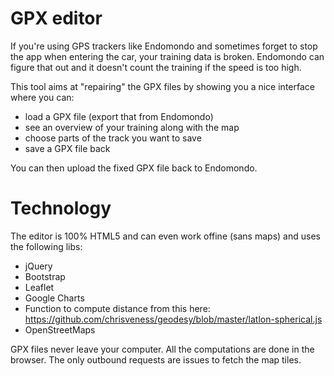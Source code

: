 # GPX editor

If you're using GPS trackers like Endomondo and sometimes forget to stop the app when entering the car, your training data is broken. Endomondo can figure that out and it doesn't count the training if the speed is too high.

This tool aims at "repairing" the GPX files by showing you a nice interface where you can:

* load a GPX file (export that from Endomondo)
* see an overview of your training along with the map
* choose parts of the track you want to save
* save a GPX file back

You can then upload the fixed GPX file back to Endomondo.

# Technology

The editor is 100% HTML5 and can even work offine (sans maps) and uses the following libs:

* jQuery
* Bootstrap
* Leaflet
* Google Charts
* Function to compute distance from this here: https://github.com/chrisveness/geodesy/blob/master/latlon-spherical.js
* OpenStreetMaps

GPX files never leave your computer. All the computations are done in the browser. The only outbound requests are issues to fetch the map tiles.
